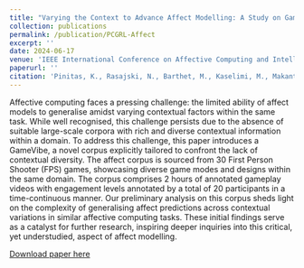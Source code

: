 ```yaml
---
title: "Varying the Context to Advance Affect Modelling: A Study on Game Engagement Prediction"
collection: publications
permalink: /publication/PCGRL-Affect
excerpt: ''
date: 2024-06-17
venue: 'IEEE International Conference on Affective Computing and Intelligent Interaction, 2024'
paperurl: ''
citation: 'Pinitas, K., Rasajski, N., Barthet, M., Kaselimi, M., Makantasis, K., Liapis, A., & Yannakakis, G. N. (2024). Varying the Context to Advance Affect Modelling: A Study on Game Engagement Prediction. In Proceedings of the 12th IEEE International Conference on Affective Computing and Intelligent Interaction.'
---
```


Affective computing faces a pressing challenge: the limited ability of affect models to generalise amidst varying contextual factors within the same task. While well recognised, this challenge persists due to the absence of suitable large-scale corpora with rich and diverse contextual information within a domain. To address this challenge, this paper introduces a GameVibe, a novel corpus explicitly tailored to confront the lack of contextual diversity. The affect corpus is sourced from 30 First Person Shooter (FPS) games, showcasing diverse game modes and designs within the same domain. The corpus comprises 2 hours of annotated gameplay videos with engagement levels annotated by a total of 20 participants in a time-continuous manner. Our preliminary analysis on this corpus sheds light on the complexity of generalising affect predictions across contextual variations in similar affective computing tasks. These initial findings serve as a catalyst for further research, inspiring deeper inquiries into this critical, yet understudied, aspect of affect modelling.

[Download paper here](https://matthewbarthet.com/files/context_affect.pdf)